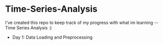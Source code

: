 # Time-Series-Analysis

I've created this repo to keep track of my progress with what im learning -- Time Series Analysis :)

* Day 1: Data Loading and Preprocessing
